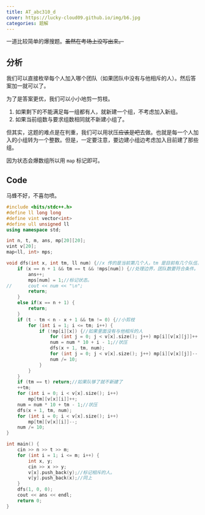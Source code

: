 ```yaml
---
title: AT_abc310_d
cover: https://lucky-cloud09.github.io/img/b6.jpg
categories: 题解
---
```



一道比较简单的爆搜题。~~虽然在考场上没写出来。~~
## 分析
我们可以直接枚举每个人加入哪个团队（如果团队中没有与他相斥的人）。然后答案加一就可以了。

为了是答案更优，我们可以小小地剪一剪枝。

1. 如果剩下的不能满足每一组都有人，就新建一个组，不考虑加入新组。
1. 如果当前组数与要求组数相同就不新建小组了。

但其实，这题的难点是在判重，我们可以用状压~~应该是吧~~去做。也就是每一个人加入的小组转为一个整数。但是，一定要注意，要边建小组边考虑加入目前建了那些组。

因为状态会爆数组所以用 `map` 标记即可。



## Code
马蜂不好，不喜勿喷。
```cpp
#include <bits/stdc++.h>
#define ll long long
#define vint vector<int>
#define ull unsigned ll
using namespace std;

int n, t, m, ans, mp[20][20];
vint v[20];
map<ll, int> mps;

void dfs(int x, int tm, ll num) {//x 传的是当前第几个人，tm 是目前有几个队伍，因为与队伍号无关，所以有多少组建多少组，num 是状态。
	if (x == n + 1 && tm == t && !mps[num]) {//处理边界，团队数要符合条件。
		ans++;
		mps[num] = 1;//标记状态。
//		cout << num << "\n";
		return;
	}
	else if(x == n + 1) {
		return;
	}
	if (t - tm < n - x + 1 && tm != 0) {//小剪枝
		for (int i = 1; i <= tm; i++) {
			if (!mp[i][x]) {//如果里面没有与他相斥的人
				for (int j = 0; j < v[x].size(); j++) mp[i][v[x][j]]++;//标记其他人不能进。注意：一定是++，不能是等于一，否则，可能其他标记了同样的人后面删除标记，就可能会使相斥的人在一个组。
				num = num * 10 + i - 1;//状压
				dfs(x + 1, tm, num);
				for (int j = 0; j < v[x].size(); j++) mp[i][v[x][j]]--;//删除标记。
				num /= 10;
			}
		}
	}
	if (tm == t) return;//如果队够了就不新建了
	++tm;
	for (int i = 0; i < v[x].size(); i++)
		mp[tm][v[x][i]]++;
	num = num * 10 + tm - 1;//状压
	dfs(x + 1, tm, num);
	for (int i = 0; i < v[x].size(); i++)
		mp[tm][v[x][i]]--;
	num /= 10;
}

int main() {
	cin >> n >> t >> m;
	for (int i = 1; i <= m; i++) {
		int x, y;
		cin >> x >> y;
		v[x].push_back(y);//标记相斥的人。
		v[y].push_back(x);//同上
	}
	dfs(1, 0, 0);
	cout << ans << endl;
	return 0;
}
```
